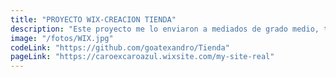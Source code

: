 ```yaml
---
title: "PROYECTO WIX-CREACION TIENDA"
description: "Este proyecto me lo enviaron a mediados de grado medio, trata de una edición a una plantilla de una tienda online para editarlo de la forma que yo quiera poniendo nuevos productos, métodos de pago, etc..."
image: "/fotos/WIX.jpg"
codeLink: "https://github.com/goatexandro/Tienda"
pageLink: "https://caroexcaroazul.wixsite.com/my-site-real"
---
```

